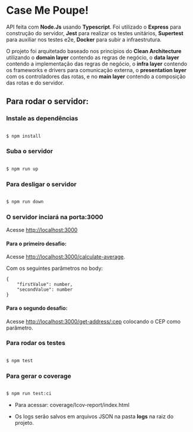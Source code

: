 # Case Me Poupe!

API feita com **Node.Js** usando **Typescript**. Foi utilizado o **Express** para construção do servidor, **Jest** para realizar os testes unitários, **Supertest** para auxiliar nos testes e2e, **Docker** para subir a infraestrutura.

O projeto foi arquitetado baseado nos princípios do **Clean Architecture** utilizando o **domain layer** contendo as regras de negócio, o **data layer** contendo a implementação das regras de negócio, o **infra layer** contendo os frameworks e drivers para comunicação externa, o **presentation layer** com os controladores das rotas, e no **main layer** contendo a composição das rotas e do servidor.

## Para rodar o servidor:

### Instale as dependências

```bash

$ npm install

```

### Suba o servidor

```bash

$ npm run up

```

### Para desligar o servidor

```bash

$ npm run down

```

### O servidor inciará na porta:3000

Acesse <http://localhost:3000>

#### Para o primeiro desafio:

Acesse <http://localhost:3000/calculate-average>.

Com os seguintes parâmetros no body:

    {
    	"firstValue": number,
    	"secondValue": number
    }

#### Para o segundo desafio:

Acesse <http://localhost:3000/get-address/:cep> colocando o CEP como parâmetro.

### Para rodar os testes

```bash

$ npm test

```

### Para gerar o coverage

```bash

$ npm run test:ci

```

- Para acessar: coverage/Icov-report/index.html

- Os logs serão salvos em arquivos JSON na pasta **logs** na raiz do projeto.
